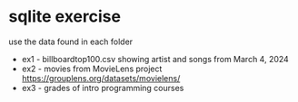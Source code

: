 # sqlite exercise

use the data found in each folder

* ex1 - billboardtop100.csv showing artist and songs from March 4, 2024
* ex2 - movies from MovieLens project https://grouplens.org/datasets/movielens/
* ex3 - grades of intro programming courses 
